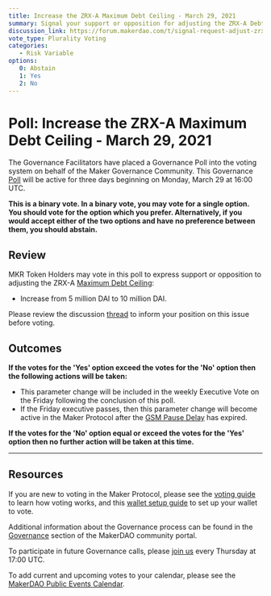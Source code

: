 ```yaml
---
title: Increase the ZRX-A Maximum Debt Ceiling - March 29, 2021
summary: Signal your support or opposition for adjusting the ZRX-A Debt Ceiling from 5 million DAI to 10 million DAI.
discussion_link: https://forum.makerdao.com/t/signal-request-adjust-zrx-a-dc-iam-line/6993
vote_type: Plurality Voting
categories:
   - Risk Variable
options:
   0: Abstain
   1: Yes
   2: No
---
```


# Poll: Increase the ZRX-A Maximum Debt Ceiling - March 29, 2021

The Governance Facilitators have placed a Governance Poll into the voting system on behalf of the Maker Governance Community. This Governance [Poll](https://community-development.makerdao.com/en/learn/governance/on-chain-gov) will be active for three days beginning on Monday, March 29 at 16:00 UTC.

**This is a binary vote. In a binary vote, you may vote for a single option. You should vote for the option which you prefer. Alternatively, if you would accept either of the two options and have no preference between them, you should abstain.**

## Review 

MKR Token Holders may vote in this poll to express support or opposition to adjusting the ZRX-A [Maximum Debt Ceiling](https://community-development.makerdao.com/en/learn/governance/module-dciam/):
* Increase from 5 million DAI to 10 million DAI.

Please review the discussion [thread](https://forum.makerdao.com/t/signal-request-adjust-zrx-a-dc-iam-line/6993) to inform your position on this issue before voting.

## Outcomes

**If the votes for the 'Yes' option exceed the votes for the 'No' option then the following actions will be taken:**
* This parameter change will be included in the weekly Executive Vote on the Friday following the conclusion of this poll. 
* If the Friday executive passes, then this parameter change will become active in the Maker Protocol after the [GSM Pause Delay](https://community-development.makerdao.com/en/learn/governance/param-gsm-pause-delay) has expired.

**If the votes for the 'No' option equal or exceed the votes for the 'Yes' option then no further action will be taken at this time.**

---

## Resources

If you are new to voting in the Maker Protocol, please see the [voting guide](https://community-development.makerdao.com/en/learn/governance/how-voting-works/) to learn how voting works, and this [wallet setup guide](https://community-development.makerdao.com/en/learn/governance/voting-setup/) to set up your wallet to vote.

Additional information about the Governance process can be found in the [Governance](https://community-development.makerdao.com/en/learn/governance) section of the MakerDAO community portal.

To participate in future Governance calls, please [join us](https://github.com/makerdao/community/tree/master/governance/governance-and-risk-meetings) every Thursday at 17:00 UTC.

To add current and upcoming votes to your calendar, please see the [MakerDAO Public Events Calendar](https://calendar.google.com/calendar/embed?src=makerdao.com_3efhm2ghipksegl009ktniomdk%40group.calendar.google.com&ctz=UTC&mode=week&showCalendars=0&showPrint=0).
